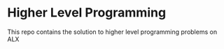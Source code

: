 # Higher Level Programming

This repo contains the solution to higher level programming problems on ALX
